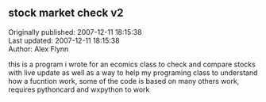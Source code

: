 ## stock market check v2  
Originally published: 2007-12-11 18:15:38  
Last updated: 2007-12-11 18:15:38  
Author: Alex Flynn  
  
this is a program i wrote for an ecomics class to check and compare stocks with
live update as well as a way to help my programing class to understand how a fucntion work, some of the code is based on many others work, requires pythoncard and wxpython to work
